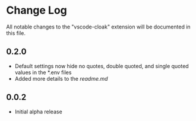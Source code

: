 # Change Log

All notable changes to the "vscode-cloak" extension will be documented in this file.

## 0.2.0

- Default settings now hide no quotes, double quoted, and single quoted values in the \*.env files
- Added more details to the _readme.md_

## 0.0.2

- Initial alpha release
